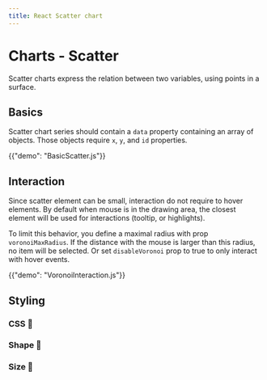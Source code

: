 ```yaml
---
title: React Scatter chart
---
```


# Charts - Scatter

<p class="description">Scatter charts express the relation between two variables, using points in a surface.</p>

## Basics

Scatter chart series should contain a `data` property containing an array of objects.
Those objects require `x`, `y`, and `id` properties.

{{"demo": "BasicScatter.js"}}

## Interaction

Since scatter element can be small, interaction do not require to hover elements.
By default when mouse is in the drawing area, the closest element will be used for interactions (tooltip, or highlights).

To limit this behavior, you define a maximal radius with prop `voronoiMaxRadius`.
If the distance with the mouse is larger than this radius, no item will be selected.
Or set `disableVoronoi` prop to true to only interact with hover events.

{{"demo": "VoronoiInteraction.js"}}

## Styling

### CSS 🚧

### Shape 🚧

### Size 🚧
